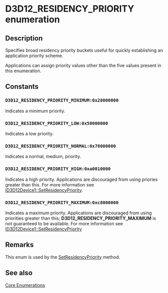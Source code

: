 # D3D12_RESIDENCY_PRIORITY enumeration

## Description

Specifies broad residency priority buckets useful for quickly establishing an application priority scheme.

Applications can assign priority values other than the five values present in this enumeration.

## Constants

### `D3D12_RESIDENCY_PRIORITY_MINIMUM:0x28000000`

Indicates a minimum priority.

### `D3D12_RESIDENCY_PRIORITY_LOW:0x50000000`

Indicates a low priority.

### `D3D12_RESIDENCY_PRIORITY_NORMAL:0x78000000`

Indicates a normal, medium, priority.

### `D3D12_RESIDENCY_PRIORITY_HIGH:0xa0010000`

Indicates a high priority. Applications are discouraged from using priories greater than this. For more information see [ID3D12Device1::SetResidencyPriority](https://learn.microsoft.com/windows/desktop/api/d3d12/nf-d3d12-id3d12device1-setresidencypriority).

### `D3D12_RESIDENCY_PRIORITY_MAXIMUM:0xc8000000`

Indicates a maximum priority. Applications are discouraged from using priorities greater than this; **D3D12_RESIDENCY_PRIORITY_MAXIMUM** is not guaranteed to be available. For more information see [ID3D12Device1::SetResidencyPriority](https://learn.microsoft.com/windows/desktop/api/d3d12/nf-d3d12-id3d12device1-setresidencypriority)

## Remarks

This enum is used by the [SetResidencyPriority](https://learn.microsoft.com/windows/desktop/api/d3d12/nf-d3d12-id3d12device1-setresidencypriority) method.

## See also

[Core Enumerations](https://learn.microsoft.com/windows/desktop/direct3d12/direct3d-12-enumerations)